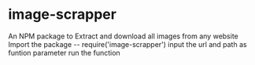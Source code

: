 # image-scrapper
An NPM package to Extract and download all images from any website
Import the package
-- require('image-scrapper')
input the url and path as funtion parameter
run the function
